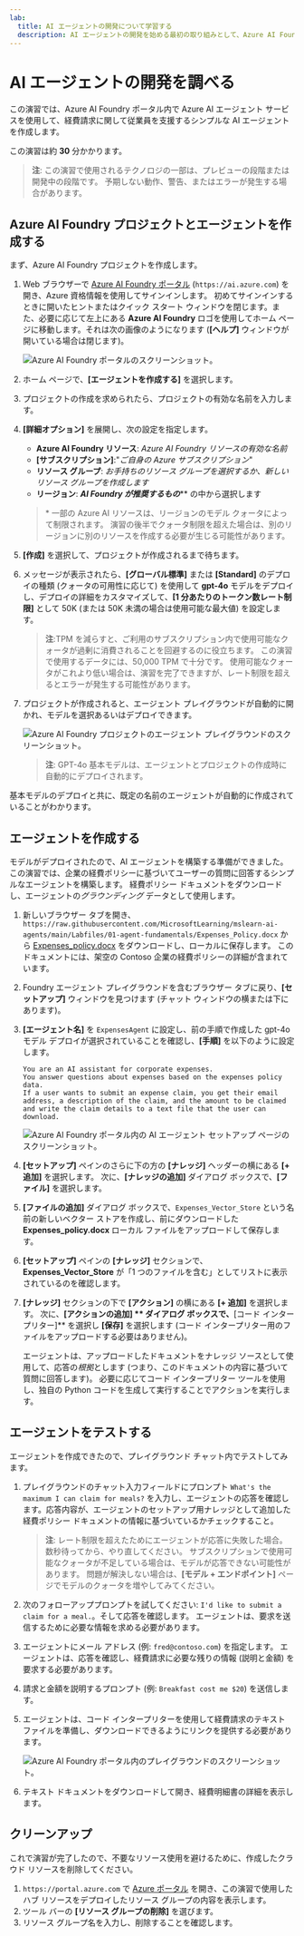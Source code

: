 ```yaml
---
lab:
  title: AI エージェントの開発について学習する
  description: AI エージェントの開発を始める最初の取り組みとして、Azure AI Foundry ポータル内で Azure AI エージェント サービスについて学習します。
---
```


# AI エージェントの開発を調べる

この演習では、Azure AI Foundry ポータル内で Azure AI エージェント サービスを使用して、経費請求に関して従業員を支援するシンプルな AI エージェントを作成します。

この演習は約 **30** 分かかります。

> **注**: この演習で使用されるテクノロジの一部は、プレビューの段階または開発中の段階です。 予期しない動作、警告、またはエラーが発生する場合があります。

## Azure AI Foundry プロジェクトとエージェントを作成する

まず、Azure AI Foundry プロジェクトを作成します。

1. Web ブラウザーで [Azure AI Foundry ポータル](https://ai.azure.com) (`https://ai.azure.com`) を開き、Azure 資格情報を使用してサインインします。 初めてサインインするときに開いたヒントまたはクイック スタート ウィンドウを閉じます。また、必要に応じて左上にある **Azure AI Foundry** ロゴを使用してホーム ページに移動します。それは次の画像のようになります (**[ヘルプ]** ウィンドウが開いている場合は閉じます)。

    ![Azure AI Foundry ポータルのスクリーンショット。](./Media/ai-foundry-home.png)

1. ホーム ページで、**[エージェントを作成する]** を選択します。
1. プロジェクトの作成を求められたら、プロジェクトの有効な名前を入力します。
1. **[詳細オプション]** を展開し、次の設定を指定します。
    - **Azure AI Foundry リソース**: *Azure AI Foundry リソースの有効な名前*
    - **[サブスクリプション]**:"*ご自身の Azure サブスクリプション*"
    - **リソース グループ**: *お手持ちのリソース グループを選択するか、新しいリソース グループを作成します*
    - **リージョン**: ***AI Foundry が推奨するもの***\** の中から選択します

    > \* 一部の Azure AI リソースは、リージョンのモデル クォータによって制限されます。 演習の後半でクォータ制限を超えた場合は、別のリージョンに別のリソースを作成する必要が生じる可能性があります。

1. **[作成]** を選択して、プロジェクトが作成されるまで待ちます。
1. メッセージが表示されたら、**[グローバル標準]** または **[Standard]** のデプロイの種類 (クォータの可用性に応じて) を使用して **gpt-4o** モデルをデプロイし、デプロイの詳細をカスタマイズして、**[1 分あたりのトークン数レート制限]** として 50K (または 50K 未満の場合は使用可能な最大値) を設定します。

    > **注**:TPM を減らすと、ご利用のサブスクリプション内で使用可能なクォータが過剰に消費されることを回避するのに役立ちます。 この演習で使用するデータには、50,000 TPM で十分です。 使用可能なクォータがこれより低い場合は、演習を完了できますが、レート制限を超えるとエラーが発生する可能性があります。

1. プロジェクトが作成されると、エージェント プレイグラウンドが自動的に開かれ、モデルを選択あるいはデプロイできます。

    ![Azure AI Foundry プロジェクトのエージェント プレイグラウンドのスクリーンショット。](./Media/ai-foundry-agents-playground.png)

    >**注**: GPT-4o 基本モデルは、エージェントとプロジェクトの作成時に自動的にデプロイされます。

基本モデルのデプロイと共に、既定の名前のエージェントが自動的に作成されていることがわかります。

## エージェントを作成する

モデルがデプロイされたので、AI エージェントを構築する準備ができました。 この演習では、企業の経費ポリシーに基づいてユーザーの質問に回答するシンプルなエージェントを構築します。 経費ポリシー ドキュメントをダウンロードし、エージェントの*グラウンディング* データとして使用します。

1. 新しいブラウザー タブを開き、`https://raw.githubusercontent.com/MicrosoftLearning/mslearn-ai-agents/main/Labfiles/01-agent-fundamentals/Expenses_Policy.docx` から [Expenses_policy.docx](https://raw.githubusercontent.com/MicrosoftLearning/mslearn-ai-agents/main/Labfiles/01-agent-fundamentals/Expenses_Policy.docx) をダウンロードし、ローカルに保存します。 このドキュメントには、架空の Contoso 企業の経費ポリシーの詳細が含まれています。
1. Foundry エージェント プレイグラウンドを含むブラウザー タブに戻り、**[セットアップ]** ウィンドウを見つけます (チャット ウィンドウの横または下にあります)。
1. **[エージェント名]** を `ExpensesAgent` に設定し、前の手順で作成した gpt-4o モデル デプロイが選択されていることを確認し、**[手順]** を以下のように設定します。

    ```prompt
   You are an AI assistant for corporate expenses.
   You answer questions about expenses based on the expenses policy data.
   If a user wants to submit an expense claim, you get their email address, a description of the claim, and the amount to be claimed and write the claim details to a text file that the user can download.
    ```

    ![Azure AI Foundry ポータル内の AI エージェント セットアップ ページのスクリーンショット。](./Media/ai-agent-setup.png)

1. **[セットアップ]** ペインのさらに下の方の **[ナレッジ]** ヘッダーの横にある **[+ 追加]** を選択します。 次に、**[ナレッジの追加]** ダイアログ ボックスで、**[ファイル]** を選択します。
1. **[ファイルの追加]** ダイアログ ボックスで、`Expenses_Vector_Store` という名前の新しいベクター ストアを作成し、前にダウンロードした**Expenses_policy.docx** ローカル ファイルをアップロードして保存します。
1. **[セットアップ]** ペインの **[ナレッジ]** セクションで、**Expenses_Vector_Store** が「1 つのファイルを含む」としてリストに表示されているのを確認します。
1. **[ナレッジ]** セクションの下で **[アクション]** の横にある **[+ 追加]** を選択します。 次に、**[アクションの追加] ** ダイアログ ボックスで、**[コード インタープリター]** を選択し **[保存]** を選択します (コード インタープリター用のファイルをアップロードする必要はありません)。

    エージェントは、アップロードしたドキュメントをナレッジ ソースとして使用して、応答の*根拠*とします (つまり、このドキュメントの内容に基づいて質問に回答します)。 必要に応じてコード インタープリター ツールを使用し、独自の Python コードを生成して実行することでアクションを実行します。

## エージェントをテストする

エージェントを作成できたので、プレイグラウンド チャット内でテストしてみます。

1. プレイグラウンドのチャット入力フィールドにプロンプト `What's the maximum I can claim for meals?` を入力し、エージェントの応答を確認します。応答内容が、エージェントのセットアップ用ナレッジとして追加した経費ポリシー ドキュメントの情報に基づいているかチェックすること。

    > **注**: レート制限を超えたためにエージェントが応答に失敗した場合。 数秒待ってから、やり直してください。 サブスクリプションで使用可能なクォータが不足している場合は、モデルが応答できない可能性があります。 問題が解決しない場合は、**[モデル + エンドポイント]** ページでモデルのクォータを増やしてみてください。

1. 次のフォローアッププロンプトを試してください: `I'd like to submit a claim for a meal.`。そして応答を確認します。 エージェントは、要求を送信するために必要な情報を求める必要があります。
1. エージェントにメール アドレス (例: `fred@contoso.com`) を指定します。 エージェントは、応答を確認し、経費請求に必要な残りの情報 (説明と金額) を要求する必要があります。
1. 請求と金額を説明するプロンプト (例: `Breakfast cost me $20`) を送信します。
1. エージェントは、コード インタープリターを使用して経費請求のテキスト ファイルを準備し、ダウンロードできるようにリンクを提供する必要があります。

    ![Azure AI Foundry ポータル内のプレイグラウンドのスクリーンショット。](./Media/ai-agent-playground.png)

1. テキスト ドキュメントをダウンロードして開き、経費明細書の詳細を表示します。

## クリーンアップ

これで演習が完了したので、不要なリソース使用を避けるために、作成したクラウド リソースを削除してください。

1. `https://portal.azure.com` で [Azure ポータル](https://portal.azure.com) を開き、この演習で使用したハブ リソースをデプロイしたリソース グループの内容を表示します。
1. ツール バーの **[リソース グループの削除]** を選びます。
1. リソース グループ名を入力し、削除することを確認します。
